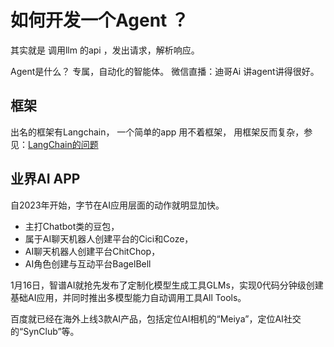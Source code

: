# 如何开发一个Agent ？ 

其实就是 调用llm 的api ，发出请求，解析响应。 

Agent是什么？  专属，自动化的智能体。  微信直播：迪哥Ai 讲agent讲得很好。 

## 框架

出名的框架有Langchain， 一个简单的app 用不着框架， 用框架反而复杂，参见：[LangChain的问题](https://luxiangdong.com/2023/08/01/langchainx/)


## 业界AI APP

自2023年开始，字节在AI应用层面的动作就明显加快。

- 主打Chatbot类的豆包，
- 属于AI聊天机器人创建平台的Cici和Coze， 
- AI聊天机器人创建平台ChitChop，
- AI角色创建与互动平台BagelBell 

1月16日，智谱AI就抢先发布了定制化模型生成工具GLMs，实现0代码分钟级创建基础AI应用，并同时推出多模型能力自动调用工具All Tools。

百度就已经在海外上线3款AI产品，包括定位AI相机的“Meiya”，定位AI社交的“SynClub”等。


